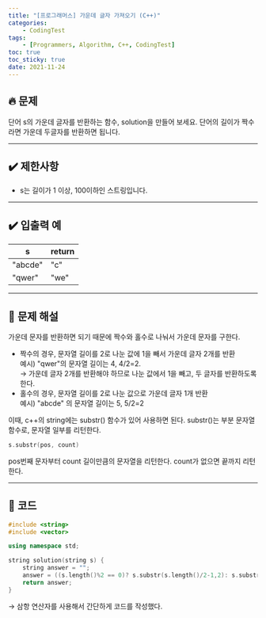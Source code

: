 ```yaml
---
title: "[프로그래머스] 가운데 글자 가져오기 (C++)"
categories: 
    - CodingTest
tags:
    - [Programmers, Algorithm, C++, CodingTest]
toc: true
toc_sticky: true
date: 2021-11-24
---
```


## 🔥 문제
단어 s의 가운데 글자를 반환하는 함수, solution을 만들어 보세요. 단어의 길이가 짝수라면 가운데 두글자를 반환하면 됩니다.

---

## ✔️ 제한사항

- s는 길이가 1 이상, 100이하인 스트링입니다.

---

## ✔️ 입출력 예

|s|return|
|---|---|
|"abcde"|"c"|
|"qwer"|"we"|

---

## 🤔 문제 해설

가운데 문자를 반환하면 되기 때문에
짝수와 홀수로 나눠서 가운데 문자를 구한다.

- 짝수의 경우, 문자열 길이를 2로 나눈 값에 1을 빼서 가운데 글자 2개를 반환<br>
예시) "qwer"의 문자열 길이는 4, 4/2=2. 
<br>→ 가운데 글자 2개를 반환해야 하므로 나눈 값에서 1을 빼고, 두 글자를 반환하도록 한다.
- 홀수의 경우, 문자열 길이를 2로 나눈 값으로 가운데 글자 1개 반환<br>
예시) "abcde" 의 문자열 길이는 5, 5/2=2

이때, c++의 string에는 substr() 함수가 있어 사용하면 된다. substr()는 부분 문자열 함수로, 문자열 일부를 리턴한다.

```cpp
s.substr(pos, count)
```
pos번째 문자부터 count 길이만큼의 문자열을 리턴한다. count가 없으면 끝까지 리턴한다.

---

## 👻 코드

```cpp
#include <string>
#include <vector>

using namespace std;

string solution(string s) {
    string answer = "";
    answer = ((s.length()%2 == 0)? s.substr(s.length()/2-1,2): s.substr(s.length()/2,1));
    return answer;
}
```

→ 삼항 연산자를 사용해서 간단하게 코드를 작성했다.